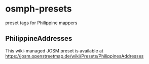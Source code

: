 osmph-presets
=============

preset tags for Philippine mappers


## PhilippineAddresses 
This wiki-managed JOSM preset is available at https://josm.openstreetmap.de/wiki/Presets/PhilippinesAddresses
